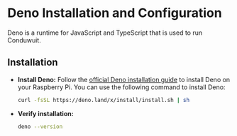 # Deno Installation and Configuration

Deno is a runtime for JavaScript and TypeScript that is used to run Conduwuit.

## Installation

- **Install Deno:**
  Follow the [official Deno installation guide](https://deno.land/#installation) to install Deno on your Raspberry Pi. You can use the following command to install Deno:

    ```sh
    curl -fsSL https://deno.land/x/install/install.sh | sh
    ```

- **Verify installation:**
  ```sh
  deno --version
